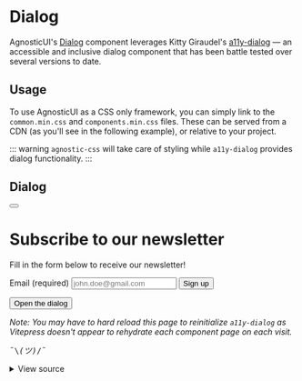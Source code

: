 # Dialog

AgnosticUI's [Dialog](https://www.w3.org/TR/wai-aria-practices/#dialog_modal) component leverages Kitty Giraudel's [a11y-dialog](https://github.com/KittyGiraudel/a11y-dialog) — an accessible and inclusive dialog component that has been battle tested over several versions to date.

<div class="mbs24"></div>

## Usage

To use AgnosticUI as a CSS only framework, you can simply link to the `common.min.css` and `components.min.css` files. These can be served from a CDN (as you'll see in the following example), or relative to your project.

::: warning
<code>agnostic-css</code> will take care of styling while `a11y-dialog` provides dialog functionality.
:::

## Dialog


<div class="mbs16"></div>

<div class="dialog" id="dialog-css-example" aria-hidden="true" aria-labelledby="dialog-example-title" aria-describedby="dialog-example-description">
  <div class="dialog-overlay" data-a11y-dialog-hide></div>
  <div class="dialog-content" role="document">
    <div class="mbs16 mbe24 mis16 mie16">
      <button data-a11y-dialog-hide class="close-button close-button-large dialog-close" aria-label="Close this dialog window">
        <svg class="close" viewBox="0 0 24 24" aria-hidden="true">
          <path fill="currentColor" d="M.439 21.44a1.5 1.5 0 0 0 2.122 2.121l9.262-9.261a.25.25 0 0 1 .354 0l9.262 9.263a1.5 1.5 0 1 0 2.122-2.121L14.3 12.177a.25.25 0 0 1 0-.354l9.263-9.262A1.5 1.5 0 0 0 21.439.44L12.177 9.7a.25.25 0 0 1-.354 0L2.561.44A1.5 1.5 0 0 0 .439 2.561L9.7 11.823a.25.25 0 0 1 0 .354Z" />
        </svg>
      </button>
      <h1 id="dialog-example-title">Subscribe to our newsletter</h1>
      <p id="dialog-example-description">
        Fill in the form below to receive our newsletter!
      </p>
      <form class="dialog-form-demo">
        <label class="label" for="email">Email (required)</label>
        <input class="input input-rounded" type="email" name="EMAIL" id="email" placeholder="john.doe@gmail.com" required />
        <button class="btn btn-primary btn-rounded btn-block" type="submit" name="button">Sign up</button>
      </form>
    </div>
  </div>
</div>

<button type="button" class="btn btn-primary btn-bordered" data-a11y-dialog-show="dialog-css-example">
  Open the dialog
</button>

<div class="mbs24"></div>

_Note: You may have to hard reload this page to reinitialize <code>a11y-dialog</code> as Vitepress doesn't appear to rehydrate each component page on each visit._ <pre>¯\\_(ツ)_/¯</pre>

<script>
  // Unfortunately, this won't get reran if user navigates to another Vitepress docs page and comes
  // back. I've let note above that hard-reload may be required ¯\_(ツ)_/¯
  import A11yDialog from 'a11y-dialog'
  if (!import.meta.env.SSR) {
    document.addEventListener('readystatechange', event => {
      if (event.target.readyState === 'complete') {
        setTimeout(() => {
          const container = document.querySelector('#dialog-css-example')
          const dialog = new A11yDialog(container)
        }, 20);
      }
    });
  }
</script>

<div class="mbe24"></div>

<details class="disclose disclose-bordered">
<summary class="disclose-title">View source</summary>

```html
<head>
  <!-- ...codes omitted for brevity -->
  <link rel="stylesheet" type="text/css" href="https://unpkg.com/agnostic-css@1.0.12/public/css-dist/common.min.css">
  <link rel="stylesheet" type="text/css" href="https://unpkg.com/agnostic-css@1.0.12/public/css-dist/components.min.css">
</head>
<body>
  <!-- ...codes omitted for brevity -->
  <div class="dialog" id="dialog-css-example" aria-hidden="true" aria-labelledby="dialog-example-title" aria-describedby="dialog-example-description">
    <div class="dialog-overlay" data-a11y-dialog-hide></div>
    <div class="dialog-content" role="document">
      <div class="mbs16 mbe24 mis16 mie16">
        <button data-a11y-dialog-hide class="close-button close-button-large dialog-close" aria-label="Close this dialog window">
          <svg class="close" viewBox="0 0 24 24" aria-hidden="true">
            <path fill="currentColor" d="M.439 21.44a1.5 1.5 0 0 0 2.122 2.121l9.262-9.261a.25.25 0 0 1 .354 0l9.262 9.263a1.5 1.5 0 1 0 2.122-2.121L14.3 12.177a.25.25 0 0 1 0-.354l9.263-9.262A1.5 1.5 0 0 0 21.439.44L12.177 9.7a.25.25 0 0 1-.354 0L2.561.44A1.5 1.5 0 0 0 .439 2.561L9.7 11.823a.25.25 0 0 1 0 .354Z" />
          </svg>
        </button>
        <h1 id="dialog-example-title">Subscribe to our newsletter</h1>
        <p id="dialog-example-description">
          Fill in the form below to receive our newsletter!
        </p>
        <form class="dialog-form-demo">
          <label class="label" for="email">Email (required)</label>
          <input class="input input-rounded" type="email" name="EMAIL" id="email" placeholder="john.doe@gmail.com" required />
          <button class="btn btn-primary btn-rounded btn-block" type="submit" name="button">Sign up</button>
        </form>
      </div>
    </div>
  </div>

  <button type="button" class="btn btn-primary btn-bordered" data-a11y-dialog-show="dialog-css-example">
    Open the dialog
  </button>

  <script>
    import A11yDialog from 'a11y-dialog'
    document.addEventListener('readystatechange', event => {
      if (event.target.readyState === 'complete') {
        const container = document.querySelector('#dialog-css-example')
        const dialog = new A11yDialog(container)
      }
    });
  </script>
  <!-- ...codes omitted for brevity -->
```
</details>
